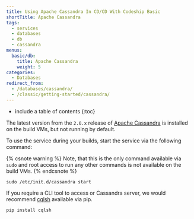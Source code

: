 ```yaml
---
title: Using Apache Cassandra In CD/CD With Codeship Basic
shortTitle: Apache Cassandra
tags:
  - services
  - databases
  - db
  - cassandra
menus:
  basic/db:
    title: Apache Cassandra
    weight: 5
categories:
  - Databases
redirect_from:
  - /databases/cassandra/
  - /classic/getting-started/cassandra/
---
```


* include a table of contents
{:toc}

The latest version from the `2.0.x` release of [Apache Cassandra](https://cassandra.apache.org/) is installed on the build VMs, but not running by default.

To use the service during your builds, start the service via the following command:

{% csnote warning %}
Note, that this is the only command available via `sudo` and root access to run any other commands is not available on the build VMs.
{% endcsnote %}

```shell
sudo /etc/init.d/cassandra start
```

If you require a CLI tool to access or Cassandra server, we would recommend [cqlsh](https://pypi.python.org/pypi/cqlsh) available via pip.

```shell
pip install cqlsh
```
